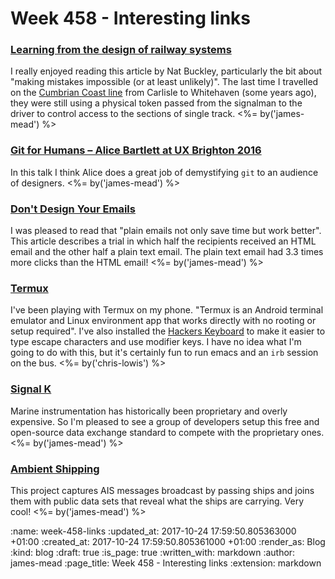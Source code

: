 Week 458 - Interesting links
============================

### [Learning from the design of railway systems](https://projectsbyif.com/blog/learning-from-the-design-of-railway-systems)

I really enjoyed reading this article by Nat Buckley, particularly the bit about "making mistakes impossible (or at least unlikely)". The last time I travelled on the [Cumbrian Coast line](https://en.wikipedia.org/wiki/Cumbrian_Coast_line) from Carlisle to Whitehaven (some years ago), they were still using a physical token passed from the signalman to the driver to control access to the sections of single track. <%= by('james-mead') %>


### [Git for Humans – Alice Bartlett at UX Brighton 2016](https://www.youtube.com/watch?v=eWxxfttcMts&feature=youtu.be)

In this talk I think Alice does a great job of demystifying `git` to an audience of designers. <%= by('james-mead') %>


### [Don't Design Your Emails](https://www.gkogan.co/blog/dont-design-emails/)

I was pleased to read that "plain emails not only save time but work better". This article describes a trial in which half the recipients received an HTML email and the other half a plain text email. The plain text email had 3.3 times more clicks than the HTML email! <%= by('james-mead') %>


### [Termux](https://termux.com/)

I've been playing with Termux on my phone. "Termux is an Android terminal emulator and Linux environment app that works directly with no rooting or setup required". I've also installed the [Hackers Keyboard](https://play.google.com/store/apps/details?id=org.pocketworkstation.pckeyboard&hl=en_GB) to make it easier to type escape characters and use modifier keys. I have no idea what I'm going to do with this, but it's certainly fun to run emacs and an `irb` session on the bus. <%= by('chris-lowis') %>


### [Signal K](http://signalk.org)

Marine instrumentation has historically been proprietary and overly expensive. So I'm pleased to see a group of developers setup this free and open-source data exchange standard to compete with the proprietary ones. <%= by('james-mead') %>


### [Ambient Shipping](https://github.com/marcdacosta/ambient-shipping)

This project captures AIS messages broadcast by passing ships and joins them with public data sets that reveal what the ships are carrying. Very cool! <%= by('james-mead') %>


:name: week-458-links
:updated_at: 2017-10-24 17:59:50.805363000 +01:00
:created_at: 2017-10-24 17:59:50.805361000 +01:00
:render_as: Blog
:kind: blog
:draft: true
:is_page: true
:written_with: markdown
:author: james-mead
:page_title: Week 458 - Interesting links
:extension: markdown
